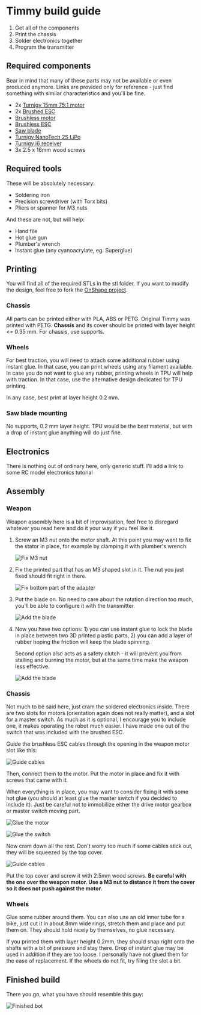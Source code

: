 # Timmy build guide

1. Get all of the components
2. Print the chassis
3. Solder electronics together
4. Program the transmitter

## Required components
Bear in mind that many of these parts may not be available or even produced anymore. Links are provided only for reference - just find something with similar characteristics and you'll be fine.
* 2x [Turnigy 15mm 75:1 motor](https://hobbyking.com/fr_fr/brushed-motor-15mm-6v-20000kv-w-75-1-ratio-gearbox.html)
* 2x [Brushed ESC](https://www.aliexpress.com/item/32888425852.html?spm=a2g0s.9042311.0.0.16024c4dQrNdOv)
* [Brushless motor](https://hobbyking.com/en_us/brushless-motor-d2205-2600kv-ccw.html)
* [Brushless ESC](https://hobbyking.com/en_us/afro-esc-12amp-multi-rotor-motor-speed-controller-simonk-firmware.html)
* [Saw blade](https://www.leroymerlin.fr/v3/p/produits/lame-bois-coupe-rapide-et-grossiere-dexter-power-pour-bois-e1400768268)
* [Turnigy NanoTech 2S LiPo](https://hobbyking.com/fr_fr/turnigy-nano-tech-370mah-2s-25-40c-lipo-pack.html)
* [Turnigy i6 receiver](https://hobbyking.com/fr_fr/turnigy-ia6-receiver-6ch-2-4g-afhds-2a-receiver.html)
* 3x 2.5 x 16mm wood screws

## Required tools
These will be absolutely necessary:
* Soldering iron
* Precision screwdriver (with Torx bits)
* Pliers or spanner for M3 nuts

And these are not, but will help:
* Hand file
* Hot glue gun
* Plumber's wrench
* Instant glue (any cyanoacrylate, eg. Superglue)

## Printing
You will find all of the required STLs in the stl folder. 
If you want to modify the design, feel free to fork the 
[OnShape project](https://cad.onshape.com/documents/876aae336eb09ce6dbed248a/w/df23d79c1c15b5b48407cba3/e/a6816d4151a04fb3a5ee5f1b).

### Chassis
All parts can be printed either with PLA, ABS or PETG. Original Timmy was
printed with PETG. __Chassis__ and its cover should be printed with layer height
<= 0.35 mm. For chassis, use supports.

### Wheels
For best traction, you will need to attach some additional rubber using instant
glue. In that case, you can print wheels using any filament available. In case
you do not want to glue any rubber, printing wheels in TPU will help with
traction. In that case, use the alternative design dedicated for TPU printing.

In any case, best print at layer height 0.2 mm.

### Saw blade mounting
No supports, 0.2 mm layer height. TPU would be the best material, but with a
drop of instant glue anything will do just fine.

## Electronics
There is nothing out of ordinary here, only generic stuff. I'll add a link to 
some RC model electronics tutorial

## Assembly
### Weapon
Weapon assembly here is a bit of improvisation, feel free to disregard whatever
you read here and do it your way if you feel like it.

1.  Screw an M3 nut onto the motor shaft. At this point you may want to fix the
    stator in place, for example by clamping it with plumber's wrench:

    ![Fix M3 nut](img/blade1.jpg)

2.  Fix the printed part that has an M3 shaped slot in it. The nut you just
    fixed should fit right in there.

    ![Fix bottom part of the adapter](img/blade2.jpg)

3.  Put the blade on. No need to care about the rotation direction too much,
    you'll be able to configure it with the transmitter.

    ![Add the blade](img/blade3.jpg)

4.  Now you have two options: 1) you can use instant glue to lock the blade
    in place between two 3D printed plastic parts, 2) you can add a layer of rubber
    hoping the friction will keep the blade spinning.

    Second option also acts as a safety clutch - it will prevent you from stalling
    and burning the motor, but at the same time make the weapon less effective.

    ![Add the blade](img/blade4.jpg)

### Chassis
Not much to be said here, just cram the soldered electronics inside. There are
two slots for motors (orientation again does not really matter), and a slot for
a master switch. As much as it is optional, I encourage you to include one, it
makes operating the robot much easier. I have made one out of the switch that
was included with the brushed ESC.

Guide the brushless ESC cables through the opening in the weapon motor slot like
this:

![Guide cables](img/blade-cables.jpg)

Then, connect them to the motor. Put the motor in place and fix it with screws
that came with it.

When everything is in place, you may want to consider fixing it with
some hot glue (you should at least glue the master switch if you decided to
include it). Just be careful not to immobilize either the drive motor gearbox
or master switch moving part.

![Glue the motor](img/motors.jpg)

![Glue the switch](img/master-switch.jpg)

Now cram down all the rest. Don't worry too much if some cables stick out, they
will be squeezed by the top cover.

![Guide cables](img/internals.jpg)

Put the top cover and screw it with 2.5mm wood screws. **Be careful with the one
over the weapon motor. Use a M3 nut to distance it from the cover so it does not
push against the motor.**

### Wheels
Glue some rubber around them. You can also use an old inner tube for a bike,
just cut it in about 8mm wide rings, stretch them and place and put them on.
They should hold nicely by themselves, no glue necessary.

If you printed them with layer height 0.2mm, they should snap right onto the
shafts with a bit of pressure and stay there. Drop of instant glue may be used
in addition if they are too loose. I personally have not glued them for the ease
of replacement. If the wheels do not fit, try filing the slot a bit.

## Finished build
There you go, what you have should resemble this guy:

![Finished bot](img/complete.jpg)
